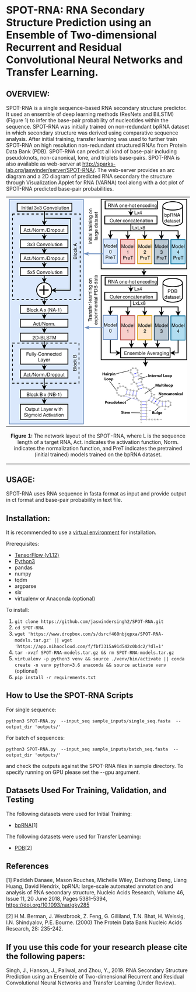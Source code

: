 SPOT-RNA: RNA Secondary Structure Prediction using an Ensemble of Two-dimensional Recurrent and Residual Convolutional Neural Networks and Transfer Learning.
====

OVERVIEW:
-----
SPOT-RNA is a single sequence-based RNA secondary structure predictor. It used an ensemble of deep learning methods (ResNets and BiLSTM) (Figure 1) to infer the base-pair probability of nucleotides within the sequence. SPOT-RNA was initially trained on non-redundant bpRNA dataset in which secondary structure was derived using comparative sequence analysis. After initial training, transfer learning was used to further train SPOT-RNA on high resolution non-redundant structured RNAs from Protein Data Bank (PDB). SPOT-RNA can predict all kind of base-pair including pseudoknots, non-canonical, lone, and triplets base-pairs. SPOT-RNA is also available as web-server at http://sparks-lab.org/jaswinder/server/SPOT-RNA/. The web-server provides an arc diagram and a 2D diagram of predicted RNA secondary
the structure through Visualization Applet for RNA (VARNA) tool along with a dot plot of SPOT-RNA predicted base-pair
probabilities.

|![](./SPOT-RNA-architecture.png)
|----|
| <p align="center"> <b>Figure 1:</b> The network layout of the SPOT-RNA, where L is the sequence length of a target RNA, Act. indicates the activation function, Norm. indicates the normalization function, and PreT indicates the pretrained (initial trained) models trained on the bpRNA dataset.|

USAGE:
-----
SPOT-RNA uses RNA sequence in fasta format as input and provide output in ct format and base-pair probability in text file.

Installation:
----
It is recommended to use a [virtual environment](http://virtualenvwrapper.readthedocs.io/en/latest/install.html) for installation.

Prerequisites:

* [TensorFlow (v1.12) ](https://www.tensorflow.org/install/) 
* [Python3](https://docs.python-guide.org/starting/install3/linux/)
* pandas
* numpy
* tqdm
* argparse
* six
* virtualenv or Anaconda (optional)

To install:

1. `git clone https://github.com/jaswindersingh2/SPOT-RNA.git`
2. `cd SPOT-RNA`
3. `wget 'https://www.dropbox.com/s/dsrcf460nbjqpxa/SPOT-RNA-models.tar.gz' || wget 'https://app.nihaocloud.com/f/fbf3315a91d542c0bdc2/?dl=1'`
4. `tar -xvzf SPOT-RNA-models.tar.gz && rm SPOT-RNA-models.tar.gz`
5. `virtualenv -p python3 venv && source ./venv/bin/activate || conda create -n venv python=3.6 anaconda && source activate venv` (optional)
6. `pip install -r requirements.txt`

How to Use the SPOT-RNA Scripts
-----

For single sequence:
```
python3 SPOT-RNA.py  --input_seq sample_inputs/single_seq.fasta  --output_dir 'outputs/'
```

For batch of sequences:
```
python3 SPOT-RNA.py  --input_seq sample_inputs/batch_seq.fasta  --output_dir 'outputs/'
```

and check the outputs against the SPOT-RNA files in sample directory. To specify running on GPU please set the --gpu argument.

Datasets Used For Training, Validation, and Testing
-----

The following datasets were used for Initial Training:
* [bpRNA](https://www.dropbox.com/s/w3kc4iro8ztbf3m/bpRNA_dataset.zip)[1]


The following datasets were used for Transfer Learning:
* [PDB](https://www.dropbox.com/s/rlr8n9r5mt456cd/PDB_dataset.zip)[2]

References
-----
[1] Padideh Danaee, Mason Rouches, Michelle Wiley, Dezhong Deng, Liang Huang, David Hendrix, bpRNA: large-scale automated annotation and analysis of RNA secondary structure, Nucleic Acids Research, Volume 46, Issue 11, 20 June 2018, Pages 5381–5394, https://doi.org/10.1093/nar/gky285

[2] H.M. Berman, J. Westbrook, Z. Feng, G. Gilliland, T.N. Bhat, H. Weissig, I.N. Shindyalov, P.E. Bourne.
(2000) The Protein Data Bank Nucleic Acids Research, 28: 235-242.

If you use this code for your research please cite the following papers:
-----
Singh, J., Hanson, J., Paliwal, and Zhou, Y., 2019. RNA Secondary Structure Prediction using an Ensemble of Two-dimensional Recurrent and Residual Convolutional Neural Networks and Transfer Learning (Under Review).
